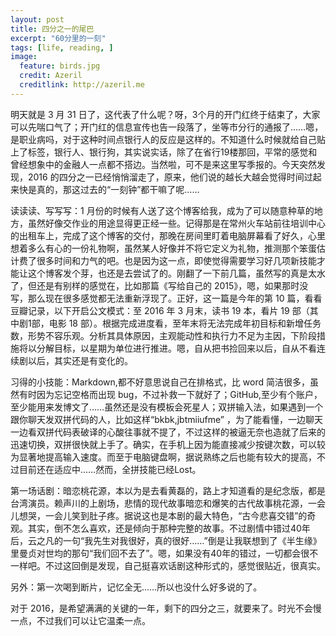 ```yaml
---
layout: post
title: 四分之一的尾巴
excerpt: "60分里的一刻"
tags: [life, reading, ]
image:
  feature: birds.jpg
  credit: Azeril
  creditlink: http://azeril.me
---
```



明天就是 3 月 31 日了，这代表了什么呢？呀，3个月的开门红终于结束了，大家可以先喘口气了；开门红的信息宣传也告一段落了，坐等市分行的通报了……嗯，是职业病吗，对于这种时间点银行人的反应是这样的。不知道什么时候就给自己贴上了标签，银行人、银行狗，其实说实话，除了在省行19楼那回，平常的感觉和曾经想象中的金融人一点都不搭边。当然啦，可不是来这里写季报的。今天突然发现，2016 的四分之一已经悄悄溜走了，原来，他们说的越长大越会觉得时间过起来快是真的，那这过去的“一刻钟”都干嘛了呢……

读读读、写写写：1 月份的时候有人送了这个博客给我，成为了可以随意种草的地方，虽然好像交作业的用途显得更正经一些。记得那是在常州火车站前往培训中心的出租车上，完成了这个博客的交付，那晚在房间里盯着电脑屏幕看了好久，心里想着多么有心的一份礼物啊，虽然某人好像并不将它定义为礼物，推测那个笨蛋估计费了很多时间和力气的吧。也是因为这一点，即使觉得需要学习好几项新技能才能让这个博客发个芽，也还是去尝试了的。刚翻了一下前几篇，虽然写的真是太水了，但还是有别样的感觉在，比如那篇《写给自己的 2015》，嗯，如果那时没写，那么现在很多感觉都无法重新浮现了。正好，这一篇是今年的第 10 篇，看看豆瓣记录，以下开启公文模式：至 2016 年 3 月末，读书  19 本，看片 19 部（其中剧1部，电影 18 部）。根据完成进度看，至年末将无法完成年初目标和新增任务数，形势不容乐观。分析其具体原因，主观能动性和执行力不足为主因，下阶段措施将以分解目标，以星期为单位进行推进。嗯，自从把书捡回来以后，自从不看连续剧以后，其实还是有变化的。

习得的小技能：Markdown,都不好意思说自己在排格式，比 word 简洁很多，虽然有时因为忘记空格而出现 bug，不过补救一下就好了；GitHub,至少有个账户，至少能用来发博文了……虽然还是没有模板会死星人；双拼输入法，如果遇到一个跟你聊天发双拼代码的人，比如这样“bkbk,jbtmiiufme” ，为了能看懂，一边聊天一边看双拼代码表破译的心酸往事就不提了，不过这样的被逼无奈也造就了后来的迅速切换，双拼很快就上手了。确实，在手机上因为能直接减少按键次数，可以较为显著地提高输入速度。而至于电脑键盘啊，据说熟练之后也能有较大的提高，不过目前还在适应中……然而，全拼技能已经Lost。

第一场话剧：暗恋桃花源，本以为是去看黄磊的，路上才知道看的是纪念版，都是台湾演员。赖声川的上剧场，悲情的现代故事暗恋和爆笑的古代故事桃花源，一会儿想哭，一会儿笑到肚子疼。据说这也是本剧的最大特色，“古今悲喜交错”的奇观。其实，倒不怎么喜欢，还是倾向于那种完整的故事。不过剧情中错过40年后，云之凡的一句“我先生对我很好，真的很好……”倒是让我联想到了《半生缘》里曼贞对世均的那句“我们回不去了”。嗯，如果没有40年的错过，一切都会很不一样吧。不过这回倒是发现，自己挺喜欢话剧这种形式的，感觉很贴近，很真实。

另外：第一次喝到断片，记忆全无……所以也没什么好多说的了。

对于 2016，是希望满满的关键的一年，剩下的四分之三，就要来了。时光不会慢一点，不过我们可以让它温柔一点。
